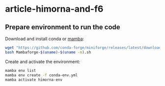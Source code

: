 # article-himorna-and-f6

## Prepare environment to run the code

Download and install conda or [mamba](https://github.com/conda-forge/miniforge#mambaforge):
```bash
wget "https://github.com/conda-forge/miniforge/releases/latest/download/Mambaforge-$(uname)-$(uname -m).sh"
bash Mambaforge-$(uname)-$(uname -m).sh
```

Create and activate the environment:
```bash
mamba env list
mamba env create -f conda-env.yml
mamba activate himorna-env
```

